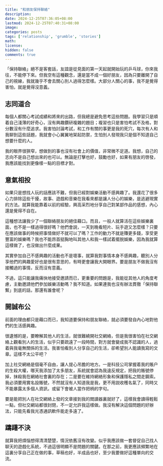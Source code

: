 ```yaml
---
title: "和朋友保持聯絡"
description: 
date: 2024-12-25T07:36:05+08:00
lastmod: 2024-12-25T07:40:31+08:00
image: 
categories: posts
tags: ['relationship', 'grumble', 'stories']
math: 
license: 
hidden: false
comments: true
---
```


「保持聯絡」絕不是客套話，友誼是從見面的第一天起就開始玩的乒乓球，你來我往，不能停下來。但我空有這種觀念，還是當不成一個好朋友，因為只要離開了自己的視線，我就幾乎不會去關心別人過得怎麼樣。大部分人關心的事，我不是覺得害怕，就是覺得沒意義。

## 志同道合
每個人都關心考試成績和將來的出路，但我總是避免思考這些問題。我學習只是順着自己淺薄的好奇心，沒有興趣鑽研複雜的題目；複習也只是害怕考試不及格，對分數沒有什麼追求。我害怕討論考試，和工作有關的事更是我的死穴，每次有人和我聊到這些話題，我就會小心翼翼地架起防禦，生怕別人發現我只是個不知道自己想要什麼的人。

我的眼界很狹窄，想做到的事也沒有社會上的價值，非常微不足道。我想，自己的志向不是自己想出來的也可以。無論是打擊也好，鼓勵也好，如果有朋友的啓發，我應該能找到更像樣一點的目標才對。

## 意氣相投
如果只是想找人玩的話應該不難，但我已經對娛樂活動不感興趣了。我還花了很多心力排除這些干擾，故事、遊戲和音樂在我看來都是讓人分心的娛樂，是逃避現實的方法。就算我能靠着以前的經驗，興高采烈地分享自己對某部作品的感想，內心還是覺得不自在。

這種想法讓我少了一個聯絡朋友的絕佳藉口。而且，一般人就算活在這些娛樂裏面，也不是一樣過得很好嗎？他們會説，一天到晚看短片、玩手遊又怎麼樣？只要在應該做事的時候把事情做好不就可以了嗎？工作的動力不就是賺更多錢，享受更豐富的娛樂嗎？我也不能昂首挺胸地叫其他人和我一樣試着擺脱娛樂，因為我就算這樣做了，也沒做出什麼成果。

其實參加自己不感興趣的活動也不是壞事，就算我對事情本身不感興趣，聽別人分享他們的興趣愛好也是很有意思的，有時更會讓我大開眼界。要是朋友不做我沒有接觸過的事情，反而沒有意義。

不過，這只能讓我痛快地接受邀請而已，更重要的問題是，我能從其他人的角度考慮，主動邀請他們參加娛樂活動嗎？我不知道。如果連我也沒有辦法貫徹「保持聯繫」到底的話，那還有誰會呢？

## 開誠布公
前面的理由都只是藉口而已，我知道要保持和朋友聯絡，就必須要發自內心地對他們的生活感興趣。

很遺憾的是，要瞭解其他人的生活，就很難繞開社交網絡，但是我很害怕在社交網絡上觀看別人的生活，似乎只要疏遠了一段時間，對方就會變成我不認識的人，過着與我毫無關係的生活。我害怕看別人分享自己的生活，卻希望別人能讀我寫的文章。這樣不太公平吧？

加上社交網絡是個毫不自由，讓人提心吊膽的地方。一是科技公司掌握着我的賬户的生殺大權，哪天我添加了太多朋友，系統就會認為我違反規定，把我的賬號停掉，抹殺我在網絡社會裏的存在；二是要在維持網絡形象和保護隱私之間走鋼索。我必須要用實名設賬號，不然就沒有人知道我是我，更不用説收穫名氣了，同時又不能暴露太多個人資訊，或留下會被人當作把柄的字句。

要是能把別人在社交網絡上發的文章接到我的閲讀器裏就好了，這樣我會讀得輕鬆一點，但社交網站都很封閉，不一定允許我這樣做。我沒有解決這個問題的好辦法，只能先看我光憑通訊軟件能走多遠了。

## 躊躇不決
就算我把煩惱想得清清楚楚，情況依舊沒有改變。似乎我應該做一套督促自己找人聊天的遊戲化系統，不過這很明顯不是問題的關鍵。在那之前，我更應該頻繁地在這裏分享自己正在做的事，草稿也好，半成品也好，至少我要做好這種單向的交流。

